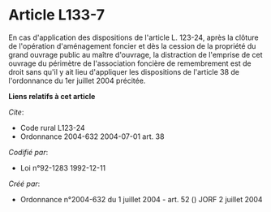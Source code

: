 # Article L133-7

En cas d'application des dispositions de l'article L. 123-24, après la clôture de l'opération d'aménagement foncier et dès la
cession de la propriété du grand ouvrage public au maître d'ouvrage, la distraction de l'emprise de cet ouvrage du périmètre
de l'association foncière de remembrement est de droit sans qu'il y ait lieu d'appliquer les dispositions de l'article 38 de
l'ordonnance du 1er juillet 2004 précitée.

**Liens relatifs à cet article**

_Cite_:

  - Code rural L123-24
  - Ordonnance 2004-632 2004-07-01 art. 38

_Codifié par_:

  - Loi n°92-1283 1992-12-11

_Créé par_:

  - Ordonnance n°2004-632 du 1 juillet 2004 - art. 52 () JORF 2 juillet 2004

